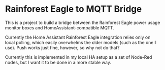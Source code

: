 # Rainforest Eagle to MQTT Bridge

This is a project to build a bridge between the Rainforest Eagle
power usage monitor boxes and HomeAssistant-compatible MQTT.

Currently the Home Assistant Rainforest Eagle integration relies
only on local polling, which easily overwhelms the older models
(such as the one I use). Push works just fine, however, so why
not do that?

Currently this is implemented in my local HA setup as a set of
Node-Red nodes, but I want it to be done in a more stable way.
